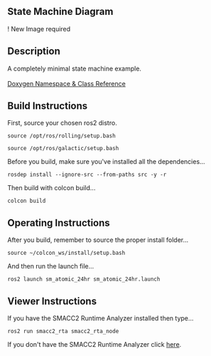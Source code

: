  <h2>State Machine Diagram</h2>

 ! New Image required

 <h2>Description</h2> A completely minimal state machine example.<br></br>
<a href="https://robosoft-ai.github.io/SMACC2_Documentation/master/html/namespacesm__atomic.html">Doxygen Namespace & Class Reference</a>

 <h2>Build Instructions</h2>

First, source your chosen ros2 distro.
```
source /opt/ros/rolling/setup.bash
```
```
source /opt/ros/galactic/setup.bash
```

Before you build, make sure you've installed all the dependencies...

```
rosdep install --ignore-src --from-paths src -y -r
```

Then build with colcon build...

```
colcon build
```
<h2>Operating Instructions</h2>
After you build, remember to source the proper install folder...

```
source ~/colcon_ws/install/setup.bash
```

And then run the launch file...

```
ros2 launch sm_atomic_24hr sm_atomic_24hr.launch
```

 <h2>Viewer Instructions</h2>
If you have the SMACC2 Runtime Analyzer installed then type...

```
ros2 run smacc2_rta smacc2_rta_node
```

If you don't have the SMACC2 Runtime Analyzer click <a href="https://robosoft.ai/product-category/smacc2-runtime-analyzer/">here</a>.

